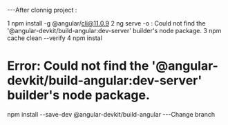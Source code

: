 ---After clonnig project :


1  npm install -g @angular/cli@11.0.9
2   ng serve -o   : Could not find the '@angular-devkit/build-angular:dev-server' builder's node package.
3   npm cache clean --verify
4    npm instal
# Error: Could not find the '@angular-devkit/build-angular:dev-server' builder's node package.
  npm install --save-dev @angular-devkit/build-angular
---Change branch